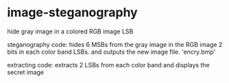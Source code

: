 # image-steganography
hide gray image in a colored RGB image LSB

steganography code:
hides 6 MSBs from the gray image in the RGB image 2 bits in each color band LSBs. and outputs the new image file. 'encry.bmp'

extracting code:
extracts 2 LSBs from each color band and displays the secret image
